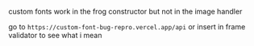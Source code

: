 custom fonts work in the frog constructor but not in the image handler

go to `https://custom-font-bug-repro.vercel.app/api` or insert in frame validator to see what i mean
